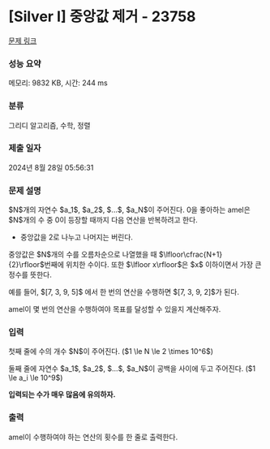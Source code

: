 # [Silver I] 중앙값 제거 - 23758 

[문제 링크](https://www.acmicpc.net/problem/23758) 

### 성능 요약

메모리: 9832 KB, 시간: 244 ms

### 분류

그리디 알고리즘, 수학, 정렬

### 제출 일자

2024년 8월 28일 05:56:31

### 문제 설명

<p>$N$개의 자연수 $a_1$, $a_2$, $...$, $a_N$이 주어진다. 0을 좋아하는 amel은 $N$개의 수 중 0이 등장할 때까지 다음 연산을 반복하려고 한다.</p>

<ul>
	<li>중앙값을 2로 나누고 나머지는 버린다.</li>
</ul>

<p>중앙값은 $N$개의 수를 오름차순으로 나열했을 때 $\lfloor\cfrac{N+1}{2}\rfloor$번째에 위치한 수이다. 또한 $\lfloor x\rfloor$은 $x$ 이하이면서 가장 큰 정수를 뜻한다.</p>

<p>예를 들어, $[7, 3, 9, 5]$ 에서 한 번의 연산을 수행하면 $[7, 3, 9, 2]$가 된다.</p>

<p>amel이 몇 번의 연산을 수행하여야 목표를 달성할 수 있을지 계산해주자.</p>

### 입력 

 <p>첫째 줄에 수의 개수 $N$이 주어진다. ($1 \le N \le 2 \times 10^6$)</p>

<p>둘째 줄에 자연수 $a_1$, $a_2$, $...$, $a_N$이 공백을 사이에 두고 주어진다. ($1 \le a_i \le 10^9$)</p>

<p><strong>입력되는 수가 매우 많음에 유의하자.</strong></p>

### 출력 

 <p>amel이 수행하여야 하는 연산의 횟수를 한 줄로 출력한다.</p>

